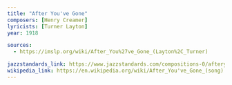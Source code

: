 ```yaml
---
title: "After You've Gone"
composers: [Henry Creamer]
lyricists: [Turner Layton]
year: 1918

sources:
  - https://imslp.org/wiki/After_You%27ve_Gone_(Layton%2C_Turner)

jazzstandards_link: https://www.jazzstandards.com/compositions-0/afteryouvegone.htm
wikipedia_link: https://en.wikipedia.org/wiki/After_You've_Gone_(song)
---
```

